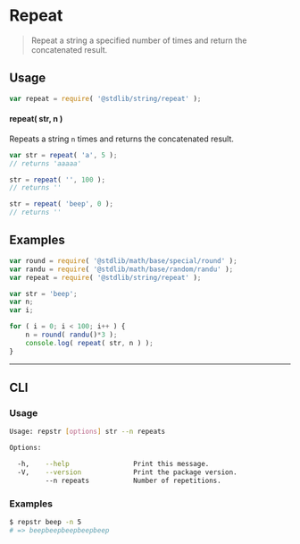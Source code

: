 # Repeat

> Repeat a string a specified number of times and return the concatenated result.

<!-- <usage> -->

## Usage

``` javascript
var repeat = require( '@stdlib/string/repeat' );
```

#### repeat( str, n )

Repeats a string `n` times and returns the concatenated result.

``` javascript
var str = repeat( 'a', 5 );
// returns 'aaaaa'

str = repeat( '', 100 );
// returns ''

str = repeat( 'beep', 0 );
// returns ''
```

<!-- </usage> -->

<!-- <examples> -->

## Examples

``` javascript
var round = require( '@stdlib/math/base/special/round' );
var randu = require( '@stdlib/math/base/random/randu' );
var repeat = require( '@stdlib/string/repeat' );

var str = 'beep';
var n;
var i;

for ( i = 0; i < 100; i++ ) {
    n = round( randu()*3 );
    console.log( repeat( str, n ) );
}
```

<!-- </examples> -->

<!-- <cli> -->

---
## CLI

<!-- <usage> -->

### Usage

``` bash
Usage: repstr [options] str --n repeats

Options:

  -h,    --help                Print this message.
  -V,    --version             Print the package version.
         --n repeats           Number of repetitions.
```

<!-- </usage> -->

<!-- <examples> -->

### Examples

``` bash
$ repstr beep -n 5
# => beepbeepbeepbeepbeep
```
<!-- </examples> -->

<!-- </cli> -->

<!-- <links> -->

<!-- </links> -->
